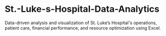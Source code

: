 # St.-Luke-s-Hospital-Data-Analytics
Data-driven analysis and visualization of St. Luke’s Hospital's operations, patient care, financial performance, and resource optimization using Excel.
